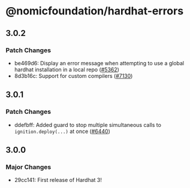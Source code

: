 # @nomicfoundation/hardhat-errors

## 3.0.2

### Patch Changes

- be469d6: Display an error message when attempting to use a global hardhat installation in a local repo ([#5362](https://github.com/NomicFoundation/hardhat/issues/5362))
- 8d3b16c: Support for custom compilers ([#7130](https://github.com/NomicFoundation/hardhat/issues/7130))

## 3.0.1

### Patch Changes

- ddefbff: Added guard to stop multiple simultaneous calls to `ignition.deploy(...)` at once ([#6440](https://github.com/NomicFoundation/hardhat/issues/6440))

## 3.0.0

### Major Changes

- 29cc141: First release of Hardhat 3!
